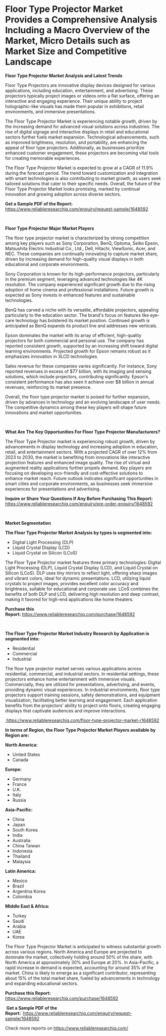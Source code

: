 <p><h1>Floor Type Projector Market Provides a Comprehensive Analysis Including a Macro Overview of the Market, Micro Details such as Market Size and Competitive Landscape</h1></p><p><strong>Floor Type Projector Market Analysis and Latest Trends</strong></p>
<p><p>Floor Type Projectors are innovative display devices designed for various applications, including education, entertainment, and advertising. These projectors typically project images or videos onto a flat surface, offering an interactive and engaging experience. Their unique ability to project holographic-like visuals has made them popular in exhibitions, retail environments, and immersive presentations.</p><p>The Floor Type Projector Market is experiencing notable growth, driven by the increasing demand for advanced visual solutions across industries. The rise of digital signage and interactive displays in retail and educational sectors further fuels market expansion. Technological advancements, such as improved brightness, resolution, and portability, are enhancing the appeal of floor type projectors. Additionally, as businesses prioritize enhanced customer engagement, these projectors are becoming vital tools for creating memorable experiences.</p><p>The Floor Type Projector Market is expected to grow at a CAGR of 11.9% during the forecast period. The trend toward customization and integration with smart technologies is also contributing to market growth, as users seek tailored solutions that cater to their specific needs. Overall, the future of the Floor Type Projector Market looks promising, marked by continual innovation and growing adoption across diverse sectors.</p></p>
<p><strong>Get a Sample PDF of the Report:&nbsp;</strong> <a href="https://www.reliableresearchiq.com/enquiry/request-sample/1648592?utm_campaign=1877&utm_medium=2&utm_source=Github&utm_content=ia&utm_term=29122024&utm_id=floor-type-projector">https://www.reliableresearchiq.com/enquiry/request-sample/1648592</a></p>
<p>&nbsp;</p>
<p><strong>Floor Type Projector Major Market Players</strong></p>
<p><p>The floor type projector market is characterized by strong competition among key players such as Sony Corporation, BenQ, Optoma, Seiko Epson, Matsushita Electric Industrial Co., Ltd., Dell, Hitachi, ViewSonic, Acer, and NEC. These companies are continually innovating to capture market share, driven by increasing demand for high-quality visual displays in both educational and corporate environments.</p><p>Sony Corporation is known for its high-performance projectors, particularly in the premium segment, leveraging advanced technologies like 4K resolution. The company experienced significant growth due to the rising adoption of home cinema and professional installations. Future growth is expected as Sony invests in enhanced features and sustainable technologies.</p><p>BenQ has carved a niche with its versatile, affordable projectors, appealing particularly to the education sector. The brand's focus on features like eye-care technology has bolstered its market position. Continued growth is anticipated as BenQ expands its product line and addresses new verticals.</p><p>Epson dominates the market with its array of efficient, high-quality projectors for both commercial and personal use. The company has reported consistent growth, supported by an increasing shift toward digital learning environments. Projected growth for Epson remains robust as it emphasizes innovation in 3LCD technologies.</p><p>Sales revenue for these companies varies significantly. For instance, Sony reported revenues in excess of $77 billion, with its imaging and sensing solutions, which include projectors, contributing significantly. Epson's consistent performance has also seen it achieve over $8 billion in annual revenues, reinforcing its market presence.</p><p>Overall, the floor type projector market is poised for further expansion, driven by advances in technology and an evolving landscape of user needs. The competitive dynamics among these key players will shape future innovations and market opportunities.</p></p>
<p>&nbsp;</p>
<p><strong>What Are The Key Opportunities For Floor Type Projector Manufacturers?</strong></p>
<p><p>The Floor Type Projector market is experiencing robust growth, driven by advancements in display technology and increasing adoption in education, retail, and entertainment sectors. With a projected CAGR of over 12% from 2023 to 2030, the market is benefiting from innovations like interactive projection features and enhanced image quality. The rise of virtual and augmented reality applications further propels demand. Key players are focusing on developing eco-friendly and cost-effective solutions to enhance market reach. Future outlook indicates significant opportunities in smart cities and corporate environments, as businesses seek immersive experiences for presentations and advertising.</p></p>
<p><strong>Inquire or Share Your Questions If Any Before Purchasing This Report:</strong> <a href="https://www.reliableresearchiq.com/enquiry/pre-order-enquiry/1648592?utm_campaign=1877&utm_medium=2&utm_source=Github&utm_content=ia&utm_term=29122024&utm_id=floor-type-projector">https://www.reliableresearchiq.com/enquiry/pre-order-enquiry/1648592</a></p>
<p>&nbsp;</p>
<p><strong>Market Segmentation</strong></p>
<p><strong>The Floor Type Projector Market Analysis by types is segmented into:</strong></p>
<p><ul><li>Digital Light Processing (DLP)</li><li>Liquid Crystal Display (LCD)</li><li>Liquid Crystal on Silicon (LCoS)</li></ul></p>
<p><p>The Floor Type Projector market features three primary technologies: Digital Light Processing (DLP), Liquid Crystal Display (LCD), and Liquid Crystal on Silicon (LCoS). DLP uses tiny mirrors to reflect light, offering sharp images and vibrant colors, ideal for dynamic presentations. LCD, utilizing liquid crystals to project images, provides excellent color accuracy and brightness, suitable for educational and corporate use. LCoS combines the benefits of both DLP and LCD, delivering high resolution and deep contrast, making it favored for high-end applications like home theaters.</p></p>
<p><strong>Purchase this Report:&nbsp;</strong><a href="https://www.reliableresearchiq.com/purchase/1648592?utm_campaign=1877&utm_medium=2&utm_source=Github&utm_content=ia&utm_term=29122024&utm_id=floor-type-projector">https://www.reliableresearchiq.com/purchase/1648592</a></p>
<p>&nbsp;</p>
<p><strong>The Floor Type Projector Market Industry Research by Application is segmented into:</strong></p>
<p><ul><li>Residential</li><li>Commercial</li><li>Industrial</li></ul></p>
<p><p>The floor type projector market serves various applications across residential, commercial, and industrial sectors. In residential settings, these projectors enhance home entertainment with immersive visuals. Commercially, they are utilized for presentations, advertising, and events, providing dynamic visual experiences. In industrial environments, floor type projectors support training sessions, safety demonstrations, and equipment visualization, facilitating better learning and engagement. Each application benefits from the projectors’ ability to project onto floors, creating engaging displays that captivate audiences and improve interactions.</p></p>
<p><a href="https://www.reliableresearchiq.com/floor-type-projector-market-r1648592?utm_campaign=1877&utm_medium=2&utm_source=Github&utm_content=ia&utm_term=29122024&utm_id=floor-type-projector">&nbsp;https://www.reliableresearchiq.com/floor-type-projector-market-r1648592</a></p>
<p><strong>In terms of Region, the Floor Type Projector Market Players available by Region are:</strong></p>
<p>
    <p> <strong> North America: </strong>
        <ul>
            <li>United States</li>
            <li>Canada</li>
        </ul>
        </p> 
    <p> <strong> Europe: </strong>
        <ul>
            <li>Germany</li>
            <li>France</li>
            <li>U.K.</li>
            <li>Italy</li>
            <li>Russia</li>
        </ul>
        </p> 
    <p> <strong> Asia-Pacific: </strong>
        <ul>
            <li>China</li>
            <li>Japan</li>
            <li>South Korea</li>
            <li>India</li>
            <li>Australia</li>
            <li>China Taiwan</li>
            <li>Indonesia</li>
            <li>Thailand</li>
            <li>Malaysia</li>
        </ul>
        </p> 
    <p> <strong> Latin America: </strong>
        <ul>
            <li>Mexico</li>
            <li>Brazil</li>
            <li>Argentina Korea</li>
            <li>Colombia</li>
        </ul>
        </p> 
    <p> <strong> Middle East & Africa: </strong>
        <ul>
            <li>Turkey</li>
            <li>Saudi</li>
            <li>Arabia</li>
            <li>UAE</li>
            <li>Korea</li>
        </ul>
    </p>
    </p>
<p><p>The Floor Type Projector Market is anticipated to witness substantial growth across various regions. North America and Europe are projected to dominate the market, collectively holding around 50% of the share, with North America at approximately 30% and Europe at 20%. In Asia-Pacific, a rapid increase in demand is expected, accounting for around 35% of the market. China is likely to emerge as a significant contributor, representing about 15% of the total market share, fueled by advancements in technology and expanding educational sectors.</p></p>
<p><strong>Purchase this Report: </strong><a href="https://www.reliableresearchiq.com/purchase/1648592?utm_campaign=1877&utm_medium=2&utm_source=Github&utm_content=ia&utm_term=29122024&utm_id=floor-type-projector">https://www.reliableresearchiq.com/purchase/1648592</a></p>
<p>&nbsp;<strong>Get a Sample PDF of the Report:&nbsp;&nbsp;</strong><a href="https://www.reliableresearchiq.com/enquiry/request-sample/1648592?utm_campaign=1877&utm_medium=2&utm_source=Github&utm_content=ia&utm_term=29122024&utm_id=floor-type-projector">https://www.reliableresearchiq.com/enquiry/request-sample/1648592</a></p>
<p><strong></strong></p>
<p>Check more reports on <a href="https://www.reliableresearchiq.com/?utm_campaign=1877&utm_medium=2&utm_source=Github&utm_content=ia&utm_term=29122024&utm_id=floor-type-projector">https://www.reliableresearchiq.com/</a></p>